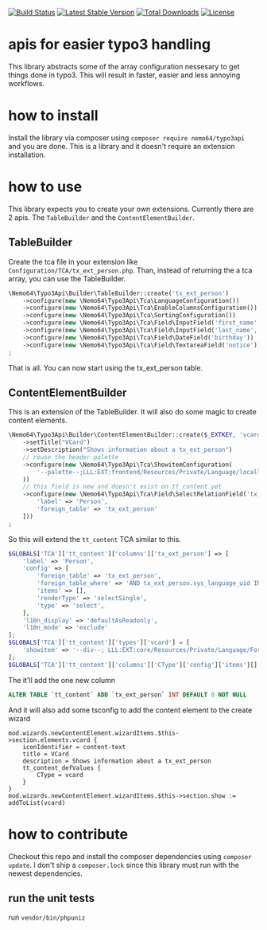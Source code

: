 [![Build Status](https://travis-ci.org/Nemo64/typo3api.svg?branch=master)](https://travis-ci.org/Nemo64/typo3api)
[![Latest Stable Version](https://poser.pugx.org/nemo64/typo3api/v/stable)](https://packagist.org/packages/nemo64/typo3api)
[![Total Downloads](https://poser.pugx.org/nemo64/typo3api/downloads)](https://packagist.org/packages/nemo64/typo3api)
[![License](https://poser.pugx.org/nemo64/typo3api/license)](https://packagist.org/packages/nemo64/typo3api)

# apis for easier typo3 handling

This library abstracts some of the array configuration nessesary to get things done in typo3. This will result in faster, easier and less annoying workflows. 

# how to install

Install the library via composer using `composer require nemo64/typo3api` and you are done. This is a library and it doesn't require an extension installation.

# how to use

This library expects you to create your own extensions. Currently there are 2 apis.
The `TableBuilder` and the `ContentElementBuilder`.

## TableBuilder

Create the tca file in your extension like `Configuration/TCA/tx_ext_person.php`.
Than, instead of returning the a tca array, you can use the TableBuilder.

```PHP
\Nemo64\Typo3Api\Builder\TableBuilder::create('tx_ext_person')
    ->configure(new \Nemo64\Typo3Api\Tca\LanguageConfiguration())
    ->configure(new \Nemo64\Typo3Api\Tca\EnableColumnsConfiguration())
    ->configure(new \Nemo64\Typo3Api\Tca\SortingConfiguration())
    ->configure(new \Nemo64\Typo3Api\Tca\Field\InputField('first_name', ['required' => true, 'localize' => false]))
    ->configure(new \Nemo64\Typo3Api\Tca\Field\InputField('last_name', ['required' => true, 'localize' => false]))
    ->configure(new \Nemo64\Typo3Api\Tca\Field\DateField('birthday'))
    ->configure(new \Nemo64\Typo3Api\Tca\Field\TextareaField('notice'))
;
```

That is all. You can now start using the tx_ext_person table.

## ContentElementBuilder

This is an extension of the TableBuilder. It will also do some magic to create content elements.

```PHP
\Nemo64\Typo3Api\Builder\ContentElementBuilder::create($_EXTKEY, 'vcard')
    ->setTitle("VCard")
    ->setDescription("Shows information about a tx_ext_person")
    // reuse the header palette
    ->configure(new \Nemo64\Typo3Api\Tca\ShowitemConfiguration(
        '--palette--;LLL:EXT:frontend/Resources/Private/Language/locallang_ttc.xlf:palette.header;header'
    ))
    // this field is new and doesn't exist on tt_content yet
    ->configure(new \Nemo64\Typo3Api\Tca\Field\SelectRelationField('tx_ext_person', [
        'label' => 'Person',
        'foreign_table' => 'tx_ext_person'
    ]))
;
```

So this will extend the `tt_content` TCA similar to this.

```PHP
$GLOBALS['TCA']['tt_content']['columns']['tx_ext_person'] => [
    'label' => 'Person',
    'config' => [
        'foreign_table' => 'tx_ext_person',
        'foreign_table_where' => 'AND tx_ext_person.sys_language_uid IN (0, -1) ORDER BY tx_ext_person.sorting',
        'items' => [],
        'renderType' => 'selectSingle',
        'type' => 'select',
    ],
    'l10n_display' => 'defaultAsReadonly',
    'l10n_mode' => 'exclude'
];
$GLOBALS['TCA']['tt_content']['types']['vcard'] = [
    'showitem' => '--div--; LLL:EXT:core/Resources/Private/Language/Form/locallang_tabs.xlf:general, --palette--;LLL:EXT:cms/locallang_ttc.xlf:palette.general;general,--palette--;LLL:EXT:frontend/Resources/Private/Language/locallang_ttc.xlf:palette.header;header,tx_ext_person, --div--; LLL:EXT:core/Resources/Private/Language/Form/locallang_tabs.xlf:language, --palette--;;language, --div--; LLL:EXT:core/Resources/Private/Language/Form/locallang_tabs.xlf:access, --palette--;;hidden, --palette--;LLL:EXT:frontend/Resources/Private/Language/locallang_ttc.xlf:palette.access;access, --div--; LLL:EXT:core/Resources/Private/Language/Form/locallang_tabs.xlf:categories, categories, --div--; LLL:EXT:core/Resources/Private/Language/Form/locallang_tabs.xlf:notes, rowDescription'
];
$GLOBALS['TCA']['tt_content']['columns']['CType']['config']['items'][] = ['VCard', 'vcard', 'content-text'];
```

The it'll add the one new column

```SQL
ALTER TABLE `tt_content` ADD `tx_ext_person` INT DEFAULT 0 NOT NULL
```

And it will also add some tsconfig to add the content element to the create wizard

```
mod.wizards.newContentElement.wizardItems.$this->section.elements.vcard {
    iconIdentifier = content-text
    title = VCard
    description = Shows information about a tx_ext_person
    tt_content_defValues {
        CType = vcard
    }
}
mod.wizards.newContentElement.wizardItems.$this->section.show := addToList(vcard)
```
 

# how to contribute

Checkout this repo and install the composer dependencies using `composer update`.
I don't ship a `composer.lock` since this library must run with the newest dependencies.

## run the unit tests

run `vendor/bin/phpuniz`
